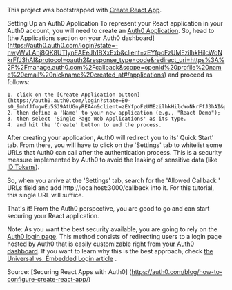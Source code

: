 This project was bootstrapped with [Create React App](https://github.com/facebookincubator/create-react-app).


Setting Up an Auth0 Application
To represent your React application in your Auth0 account, you will need to create an [Auth0 Application](https://auth0.com/docs/applications). So, head to [the Applications section on your Auth0 dashboard] (https://auth0.auth0.com/login?state=-nwyWvLAnj8QK8UTIynEAEeJh1BXxExb&client=zEYfpoFzUMEzilhkHilcWoNkrFfJ3hAI&protocol=oauth2&response_type=code&redirect_uri=https%3A%2F%2Fmanage.auth0.com%2Fcallback&scope=openid%20profile%20name%20email%20nickname%20created_at#/applications) and proceed as follows:

    1. click on the [Create Application button] (https://auth0.auth0.com/login?state=B0-s0_9mhfJfugwEu5SJ9AtUGnyREA4n&client=zEYfpoFzUMEzilhkHilcWoNkrFfJ3hAI&protocol=oauth2&response_type=code&redirect_uri=https%3A%2F%2Fmanage.auth0.com%2Fcallback&scope=openid%20profile%20name%20email%20nickname%20created_at#/applications/create);
    2. then define a 'Name' to your new application (e.g., "React Demo");
    3. then select 'Single Page Web Applications' as its type.
    4. and hit the 'Create' button to end the process.

After creating your application, Auth0 will redirect you to its' Quick Start' tab. From there, you will have to click on the 'Settings' tab to whitelist some URLs that Auth0 can call after the authentication process. This is a security measure implemented by Auth0 to avoid the leaking of sensitive data (like [ID Tokens](https://auth0.com/docs/tokens/id-token)).

So, when you arrive at the 'Settings' tab, search for the 'Allowed Callback ' URLs field and add http://localhost:3000/callback into it. For this tutorial, this single URL will suffice.

That's it! From the Auth0 perspective, you are good to go and can start securing your React application.

Note: As you want the best security available, you are going to rely on the [Auth0 login page](https://auth0.com/docs/hosted-pages/login). This method consists of redirecting users to a login page hosted by Auth0 that is easily customizable right from [your Auth0 dashboard](https://auth0.auth0.com/login?state=jOgJlYBoPnUUXdPS6jl-ojATBoTSOtIf&client=zEYfpoFzUMEzilhkHilcWoNkrFfJ3hAI&protocol=oauth2&response_type=code&redirect_uri=https%3A%2F%2Fmanage.auth0.com%2Fcallback&scope=openid%20profile%20name%20email%20nickname%20created_at). If you want to learn why this is the best approach, check [the Universal vs. Embedded Login article](https://auth0.com/docs/guides/login/universal-vs-embedded) .


Source: [Securing React Apps with Auth0] 
(https://auth0.com/blog/how-to-configure-create-react-app/)
